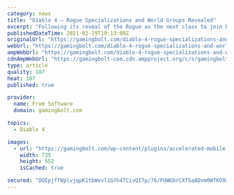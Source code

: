 ```yaml
---
category: news
title: "Diablo 4 – Rogue Specializations and World Groups Revealed"
excerpt: "Following its reveal of the Rogue as the next class to join Diablo 4, Blizzard Entertainment’s development team went into more details on how it would differ from other classes. In this case, the ..."
publishedDateTime: 2021-02-19T19:13:00Z
originalUrl: "https://gamingbolt.com/diablo-4-rogue-specializations-and-world-groups-revealed"
webUrl: "https://gamingbolt.com/diablo-4-rogue-specializations-and-world-groups-revealed"
ampWebUrl: "https://gamingbolt.com/diablo-4-rogue-specializations-and-world-groups-revealed/amp"
cdnAmpWebUrl: "https://gamingbolt-com.cdn.ampproject.org/c/s/gamingbolt.com/diablo-4-rogue-specializations-and-world-groups-revealed/amp"
type: article
quality: 107
heat: 107
published: true

provider:
  name: From Software
  domain: gamingbolt.com

topics:
  - Diablo 4

images:
  - url: "https://gamingbolt.com/wp-content/plugins/accelerated-mobile-pages/images/SD-default-image.png"
    width: 735
    height: 552
    isCached: true

secured: "DQEpjfTWplvjqpK1tbWevl1GYh4TCivQI7p/76/FUWGbrCXfSaADvm0WTKO9x4VuzBWOu2kw/z0/nurTGMbrew/2jTbY96VYb28E7FLSn0y5ppR34Y/8EPfApWNPm0lqhwVjg+9eXY7rZycPaq94SxpYf/iMuP7DKwfecg2IYYvaLM9R1RjVZF0cZ7ti2XhN6bjzQ0ztP2aN+HHQ4JkcPDXl9VGKsGJv6M6Zb2l5XssrxFhSev7Gba1ZvGuFtOoT4SRK/hDXVap4Aup9z/G62g09x6wW8hcXdx1VbSFFL05tBlShhETutReuLU8LrmdrqRqqKJAvZrJy8SNKhoN86bWGBUjc2ciqQEpWaMlwrAA=;3SYxt68GIylIW1O9nVXvaQ=="
---
```


